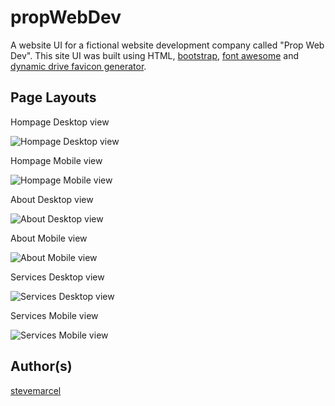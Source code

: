 # propWebDev

A website UI for a fictional website development company called "Prop Web Dev". This site UI was built using HTML, [bootstrap](https://bootstrap.com), [font awesome](https://fontawesome.com) and [dynamic drive favicon generator](https://tools.dynamicdrive.com/favicon).

## Page Layouts

Hompage Desktop view

![Hompage Desktop view](assets/layouts/PropWebDev-home-desktop-view.jpg)

Hompage Mobile view

![Hompage Mobile view](assets/layouts/PropWebDev-home-mobile-view.jpg)

About Desktop view

![About Desktop view](assets/layouts/PropWebDev-about-desktop-view.jpg)

About Mobile view

![About Mobile view](assets/layouts/PropWebDev-about-mobile-view.jpg)

Services Desktop view

![Services Desktop view](assets/layouts/PropWebDev-services-desktop-view.jpg)

Services Mobile view

![Services Mobile view](assets/layouts/PropWebDev-services-mobile-view.jpg)

## Author(s)

[stevemarcel](https://github.com/stevemarcel)
